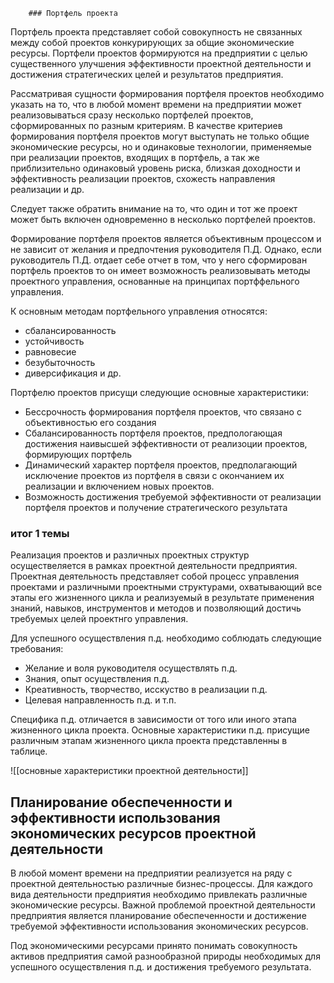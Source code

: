 		### Портфель проекта
Портфель проекта представляет собой совокупность не связанных между собой проектов конкурирующих за общие экономические ресурсы.
	Портфели проектов формируются на предприятии с целью существенного улучшения эффективности проектной деятельности и достижения стратегических   целей и результатов предприятия.

Рассматривая сущности формирования портфеля проектов необходимо указать на то, что в любой момент времени на предприятии может реализовываться сразу несколько портфелей проектов, сформированных по разным критериям. В качестве критериев формирования портфеля проектов могут выступать не только общие экономические ресурсы, но и одинаковые технологии, применяемые при реализации проектов, входящих в портфель, а так же приблизительно одинаковый уровень риска, близкая доходности и эффективность реализации проектов, схожесть направления реализации и др. 

Следует также обратить внимание на то, что один и тот же проект может быть включен одновременно в несколько портфелей проектов.

Формирование портфеля проектов является объективным процессом и не зависит от желания и предпочтения руководителя П.Д. Однако, если руководитель П.Д. отдает себе отчет в том, что у него сформирован портфель проектов то он имеет возможность реализовывать методы проектного управления, основанные на принципах портффельного управления. 

К основным методам портфельного управления относятся:
- сбалансированность 
- устойчивость
- равновесие
- безубыточность
- диверсификация и др. 

Портфелю проектов присущи следующие основные характеристики:
- Бессрочность формирования портфеля проектов, что связано с объективностью его создания
- Сбалансированность портфеля проектов, предпологающая достижения наивысшей эффективности от реализоции проектов, формирующих портфель 
- Динамический характер портфеля проектов, предполагающий исключение проектов из портфеля в связи с окончанием их реализации и включением новых проектов.
- Возможность достижения требуемой эффективности от реализации портфеля проектов и получение стратегического результата 


### итог 1 темы
Реализация проектов и различных проектных структур осуществеляется в рамках проектной деятельности предприятия. 
Проектная деятельность представляет собой процесс управления проектами и различными проектными структурами, охватывающий все этапы его жизненного цикла и реализуемый в результате применения знаний, навыков, инструментов и методов и позволяющий достичь требуемых целей проектнго управления. 

Для успешного осуществления п.д. необходимо соблюдать следующие требования: 
- Желание и воля руководителя осуществлять п.д.
- Знания, опыт осуществления п.д.
-  Креативность, творчество, исскуство в реализации п.д.
- Целевая направленность п.д. и т.п. 

Специфика п.д. отличается в зависимости от того или иного этапа жизненного цикла проекта. Основные характеристики п.д. присущие различным этапам жизненного цикла проекта представленны в таблице.  

![[основные характеристики проектной деятельности]]

## Планирование обеспеченности и эффективности использования экономических ресурсов проектной деятельности

В любой момент времени на предприятии реализуется на ряду с проектной деятельностью различные бизнес-процессы. Для каждого вида деятельности предприятия необходимо привлекать различные экономические ресурсы.
Важной проблемой проектной деятельности предприятия является планирование обеспеченности и достижение требуемой эффективности использования экономических ресурсов. 

Под экономическими ресурсами принято понимать совокупность активов предприятия самой разнообразной природы необходимых для успешного осуществления п.д. и достижения требуемого результата.  